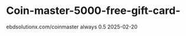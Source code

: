 # Coin-master-5000-free-gift-card-
<?xml version="1.0" encoding="UTF-8"?>
<urlset xmlns="https://www.sitemaps.org/schemas/sitemap/0.9">
 <url>
  <loc>ebdsolutionx.com/coinmaster</loc>
  <changefreq>always</changefreq>
  <priority>0.5</priority>
  <lastmod>2025-02-20</lastmod>
 </url>
</urlset>
